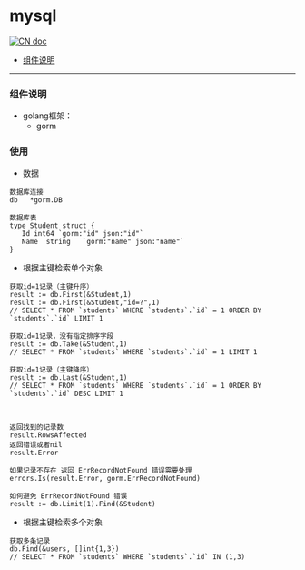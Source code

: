 # mysql

[![CN doc](https://img.shields.io/badge/文档-中文版-blue.svg)](mysql.md)

- [组件说明](#组件说明)

---

### 组件说明
*  golang框架：
   * gorm

### 使用
* 数据
~~~
数据库连接
db   *gorm.DB

数据库表
type Student struct {
   Id int64 `gorm:"id" json:"id"`
   Name  string   `gorm:"name" json:"name"`
}
~~~

*  根据主键检索单个对象
~~~
获取id=1记录（主键升序）
result := db.First(&Student,1)
result := db.First(&Student,"id=?",1)
// SELECT * FROM `students` WHERE `students`.`id` = 1 ORDER BY `students`.`id` LIMIT 1

获取id=1记录，没有指定排序字段
result := db.Take(&Student,1)
// SELECT * FROM `students` WHERE `students`.`id` = 1 LIMIT 1

获取id=1记录（主键降序）
result := db.Last(&Student,1)
// SELECT * FROM `students` WHERE `students`.`id` = 1 ORDER BY `students`.`id` DESC LIMIT 1



返回找到的记录数
result.RowsAffected
返回错误或者nil
result.Error

如果记录不存在 返回 ErrRecordNotFound 错误需要处理
errors.Is(result.Error, gorm.ErrRecordNotFound)

如何避免 ErrRecordNotFound 错误
result := db.Limit(1).Find(&Student)
~~~
*  根据主键检索多个对象
~~~
获取多条记录
db.Find(&users, []int{1,3})
// SELECT * FROM `students` WHERE `students`.`id` IN (1,3)


~~~


